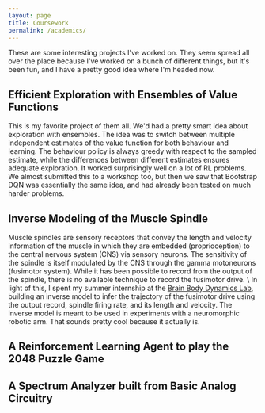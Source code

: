 ```yaml
---
layout: page
title: Coursework
permalink: /academics/
---
```


These are some interesting projects I've worked on. They seem spread all over the place because I've worked on a bunch of different things, but it's been fun, and I have a pretty good idea where I'm headed now.

## Efficient Exploration with Ensembles of Value Functions

This is my favorite project of them all. We'd had a pretty smart idea about exploration with ensembles. The idea was to switch between multiple independent estimates of the value function for both behaviour and learning. The behaviour policy is always greedy with respect to the sampled estimate, while the differences between different estimates ensures adequate exploration. It worked surprisingly well on a lot of RL problems. We almost submitted this to a workshop too, but then we saw that Bootstrap DQN was essentially the same idea, and had already been tested on much harder problems.

## Inverse Modeling of the Muscle Spindle

Muscle spindles are sensory receptors that convey the length and velocity information of the muscle in which they are embedded (proprioception) to the central nervous system (CNS) via sensory neurons. The sensitivity of the spindle is itself modulated by the CNS through the gamma motoneurons (fusimotor system). While it has been possible to record from the output of the spindle, there is no available technique to record the fusimotor drive.
\\
In light of this, I spent my summer internship at the [Brain Body Dynamics Lab](http://valerolab.org/about/), building an inverse model to infer the trajectory of the fusimotor drive using the output record, spindle firing rate, and its length and velocity. The inverse model is meant to be used in experiments with a neuromorphic robotic arm. That sounds pretty cool because it actually is. 

## A Reinforcement Learning Agent to play the 2048 Puzzle Game

## A Spectrum Analyzer built from Basic Analog Circuitry
